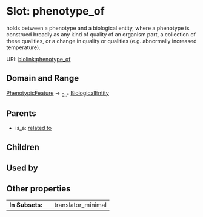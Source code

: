 
# Slot: phenotype_of


holds between a phenotype and a biological entity, where a phenotype is construed broadly as any kind of quality of an organism part, a collection of these qualities, or a change in quality or qualities (e.g. abnormally increased temperature).

URI: [biolink:phenotype_of](https://w3id.org/biolink/vocab/phenotype_of)


## Domain and Range

[PhenotypicFeature](PhenotypicFeature.md) &#8594;  <sub>0..\*</sub> [BiologicalEntity](BiologicalEntity.md)

## Parents

 *  is_a: [related to](related_to.md)

## Children


## Used by


## Other properties

|  |  |  |
| --- | --- | --- |
| **In Subsets:** | | translator_minimal |

